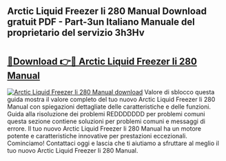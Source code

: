 ## Arctic Liquid Freezer Ii 280 Manual Download gratuit PDF - Part-3un Italiano Manuale del proprietario del servizio 3h3Hv

# <h2><a href="http://dffrqni.blite.top/?on=Arctic+Liquid+Freezer+Ii+280+Manual">🔗Download 👉🔴 Arctic Liquid Freezer Ii 280 Manual</a></h2>

[![Arctic Liquid Freezer Ii 280 Manual download](https://i.imgur.com/lujVjoI.png)](http://dffrqni.blite.top/?on=Arctic+Liquid+Freezer+Ii+280+Manual)
Valore di sblocco questa guida mostra il valore completo del tuo nuovo Arctic Liquid Freezer Ii 280 Manual con spiegazioni dettagliate delle caratteristiche e delle funzioni. Guida alla risoluzione dei problemi REDDDDDDD per problemi comuni questa sezione contiene soluzioni per problemi comuni e messaggi di errore. Il tuo nuovo Arctic Liquid Freezer Ii 280 Manual ha un motore potente e caratteristiche innovative per prestazioni eccezionali. Cominciamo! Contattaci oggi e lascia che ti aiutiamo a sfruttare al meglio il tuo nuovo Arctic Liquid Freezer Ii 280 Manual.
